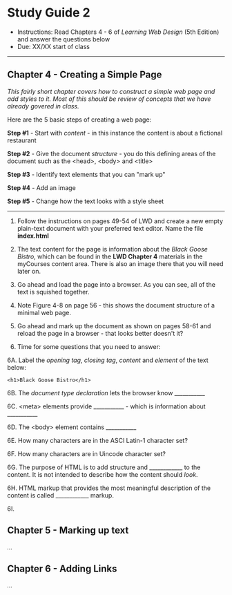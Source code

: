# Study Guide 2

- Instructions: Read Chapters 4 - 6 of *Learning Web Design* (5th Edition) and answer the questions below
- Due: XX/XX start of class

<hr>

## Chapter 4 - Creating a Simple Page
*This fairly short chapter covers how to construct a simple web page and add styles to it. Most of this should be review of concepts that we have already govered in class.*

Here are the 5 basic steps of creating a web page:

**Step #1** - Start with *content* - in this instance the content is about a fictional restaurant

**Step #2** - Give the document *structure* - you do this defining areas of the document such as the &lt;head>, &lt;body> and &lt;title>

**Step #3** - Identify text elements that you can "mark up"

**Step #4** - Add an image

**Step #5** - Change how the text looks with a style sheet

<hr>

1. Follow the instructions on pages 49-54 of LWD and create a new empty plain-text document with your preferred text editor. Name the file **index.html**

2. The text content for the page is information about the *Black Goose Bistro*, which can be found in the **LWD Chapter 4** materials in the myCourses content area. There is also an image there that you will need later on.

3. Go ahead and load the page into a browser. As you can see, all of the text is squished together.

4. Note Figure 4-8 on page 56 - this shows the document structure of a minimal web page.

5. Go ahead and mark up the document as shown on pages 58-61 and reload the page in a browser - that looks better doesn't it?

6. Time for some questions that you need to answer:

6A. Label the *opening tag*, *closing tag*, *content* and *element* of the text below:

`<h1>Black Goose Bistro</h1>`

6B. The *document type declaration* lets the browser know ___________

6C. &lt;meta> elements provide ___________ - which is information about ___________

6D. The &lt;body> element contains ___________

6E. How many characters are in the ASCI Latin-1 character set?

6F. How many characters are in Uincode character set?

6G. The purpose of HTML is to add structure and ____________ to the content. It is not intended to describe how the content should *look*.

6H. HTML markup that provides the most meaningful description of the content is called ____________ markup.

6I. 






## Chapter 5 - Marking up text

*...*

## Chapter 6 - Adding Links

*...*
